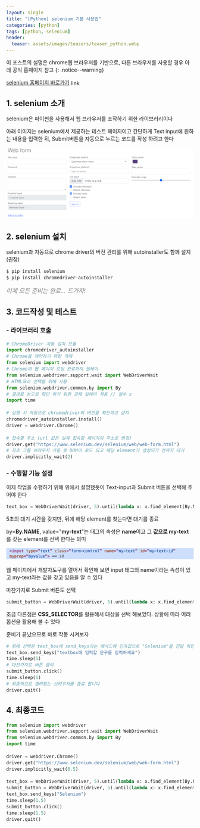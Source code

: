 ```yaml
---
layout: single
title: "[Python] selenium 기본 사용법"
categories: [python]
tags: [python, selenium]
header:
  teaser: assets/images/teasers/teaser_python.webp
---
```


이 포스트의 설명은 chrome웹 브라우저를 기반으로, 다른 브라우저를 사용할 경우 아래 공식 홈페이지 참고
{: .notice--warning}

[selenium 홈페이지 바로가기](https://www.selenium.dev/) <span class="material-symbols-outlined" style="vertical-align: middle;">link</span>

## 1. selenium 소개

selenium은 파이썬을 사용해서 웹 브라우저를 조작하기 위한 라이브러리이다

아래 이미지는 selenium에서 제공하는 테스트 페이지이고 간단하게 Text input에 원하는 내용을 입력한 뒤, Submit버튼을 자동으로 누르는 코드를 작성 하려고 한다

![image1](/assets/images/2023-12-14/01.png)

## 2. selenium 설치

selenium과 자동으로 chrome driver의 버전 관리를 위해 autoinstaller도 함께 설치(권장)

```zsh
$ pip install selenium
$ pip install chromedriver-autoinstaller
```

<span style="color:gray; font-size:medium;">_이제 모든 준비는 완료... 드가자!_</span>

## 3. 코드작성 및 테스트

### - 라이브러리 호출

```python
# ChromeDriver 자동 설치 모듈
import chromedriver_autoinstaller
# Chrome을 제어하기 위한 객체
from selenium import webdriver
# Chrome의 웹 페이지 로딩 완료까지 딜레이
from selenium.webdriver.support.wait import WebDriverWait
# HTML요소 선택을 위해 사용
from selenium.webdriver.common.by import By
# 결과를 눈으로 확인 하기 위한 강제 딜레이 적용 // 필수 x
import time

# 실행 시 자동으로 chromedriver의 버전을 확인하고 설치
chromedriver_autoinstaller.install()
driver = webdriver.Chrome()

# 접속할 주소 (url 값은 실제 접속할 페이지의 주소로 변경)
driver.get("https://www.selenium.dev/selenium/web/web-form.html")
# 최초 크롬 브라우저 가동 후 DOM이 로드 되고 해당 element가 생성되기 전까지 대기
driver.implicitly_wait(2)
```

### - 수행할 기능 설정

이제 작업을 수행하기 위해 위에서 설명했듯이 Text-input과 Submit 버튼을 선택해 주어야 한다

```python
text_box = WebDriverWait(driver, 5).until(lambda x: x.find_element(By.NAME, value="my-text"))
```

5초의 대기 시간을 갖지만, 뒤에 해당 element를 찾는다면 대기를 종료

by=**By.NAME**, value="**my-text**"는 태그의 속성은 **name**이고 그 **값으로 my-text** 를 갖는 element를 선택 한다는 의미

![image2](/assets/images/2023-12-14/02.png)

웹 페이지에서 개발자도구를 열어서 확인해 보면 input 태그의 name이라는 속성이 있고 my-text라는 값을 갖고 있음을 알 수 있다

마찬가지로 Submit 버튼도 선택

```python
submit_button = WebDriverWait(driver, 5).until(lambda x: x.find_element(By.CSS_SELECTOR, value="button"))
```

조금 다른점은 **CSS_SELECTOR**를 활용해서 대상을 선택 해보았다. 상황에 따라 여러 옵션을 활용해 볼 수 있다

준비가 끝났으므로 바로 작동 시켜보자

```python
# 위에 선택한 text_box에 send_keys라는 메서드에 인자값으로 "Selenium"을 전달 하면 입력이 실행 됩니다
text_box.send_keys("textbox에 입력할 문구를 입력하세요")
time.sleep(1)
# 마찬가지로 버튼 클릭
submit_button.click()
time.sleep(1)
# 최종적으로 열려있는 브라우저를 종료 합니다
driver.quit()
```

## 4. 최종코드

```python
from selenium import webdriver
from selenium.webdriver.support.wait import WebDriverWait
from selenium.webdriver.common.by import By
import time

driver = webdriver.Chrome()
driver.get("https://www.selenium.dev/selenium/web/web-form.html")
driver.implicitly_wait(0.5)

text_box = WebDriverWait(driver, 5).until(lambda x: x.find_element(By.NAME, value="my-text"))
submit_button = WebDriverWait(driver, 5).until(lambda x: x.find_element(By.CSS_SELECTOR, value="button"))
text_box.send_keys("Selenium")
time.sleep(1.5)
submit_button.click()
time.sleep(1.5)
driver.quit()
```
